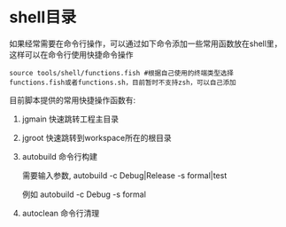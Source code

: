 # shell目录

如果经常需要在命令行操作，可以通过如下命令添加一些常用函数放在shell里，这样可以在命令行使用快捷命令操作

```
source tools/shell/functions.fish #根据自己使用的终端类型选择functions.fish或者functions.sh，目前暂时不支持zsh，可以自己添加
```

目前脚本提供的常用快捷操作函数有:

1.  jgmain 快速跳转工程主目录

2.  jgroot 快速跳转到workspace所在的根目录

3.  autobuild 命令行构建

    需要输入参数, autobuild -c Debug|Release -s formal|test 

    例如 autobuild -c Debug -s formal

4.  autoclean 命令行清理